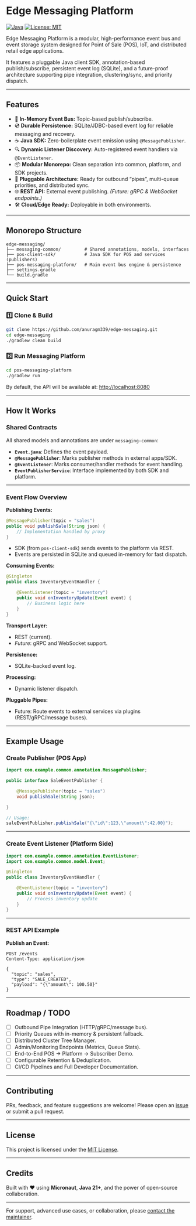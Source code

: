 # Edge Messaging Platform

[![Java](https://img.shields.io/badge/Java-21+-blue.svg)](https://www.java.com/)
[![License: MIT](https://img.shields.io/badge/license-MIT-green.svg)](LICENSE)

Edge Messaging Platform is a modular, high-performance event bus and event storage system designed for Point of Sale (POS), IoT, and distributed retail edge applications.

It features a pluggable Java client SDK, annotation-based publish/subscribe, persistent event log (SQLite), and a future-proof architecture supporting pipe integration, clustering/sync, and priority dispatch.

---

## Features

* 🚀 **In-Memory Event Bus:** Topic-based publish/subscribe.
* 💿 **Durable Persistence:** SQLite/JDBC-based event log for reliable messaging and recovery.
* ☕️ **Java SDK:** Zero-boilerplate event emission using `@MessagePublisher`.
* 🔍 **Dynamic Listener Discovery:** Auto-registered event handlers via `@EventListener`.
* 📦 **Modular Monorepo:** Clean separation into common, platform, and SDK projects.
* 🔌 **Pluggable Architecture:** Ready for outbound “pipes”, multi-queue priorities, and distributed sync.
* 🌐 **REST API:** External event publishing. *(Future: gRPC & WebSocket endpoints.)*
* 🛠️ **Cloud/Edge Ready:** Deployable in both environments.

---

## Monorepo Structure

```plaintext
edge-messaging/
├── messaging-common/         # Shared annotations, models, interfaces
├── pos-client-sdk/           # Java SDK for POS and services (publishers)
├── pos-messaging-platform/   # Main event bus engine & persistence
├── settings.gradle
└── build.gradle
```

---

## Quick Start

### 1️⃣ Clone & Build

```bash
git clone https://github.com/anuragm339/edge-messaging.git
cd edge-messaging
./gradlew clean build
```

### 2️⃣ Run Messaging Platform

```bash
cd pos-messaging-platform
./gradlew run
```

By default, the API will be available at:
[http://localhost:8080](http://localhost:8080)

---

## How It Works

### Shared Contracts

All shared models and annotations are under `messaging-common`:

* **`Event.java`**: Defines the event payload.
* **`@MessagePublisher`**: Marks publisher methods in external apps/SDK.
* **`@EventListener`**: Marks consumer/handler methods for event handling.
* **`EventPublisherService`**: Interface implemented by both SDK and platform.

---

### Event Flow Overview

**Publishing Events:**

```java
@MessagePublisher(topic = "sales")
public void publishSale(String json) {
    // Implementation handled by proxy
}
```

* SDK (from `pos-client-sdk`) sends events to the platform via REST.
* Events are persisted in SQLite and queued in-memory for fast dispatch.

**Consuming Events:**

```java
@Singleton
public class InventoryEventHandler {

    @EventListener(topic = "inventory")
    public void onInventoryUpdate(Event event) {
        // Business logic here
    }
}
```

**Transport Layer:**

* REST (current).
* *Future*: gRPC and WebSocket support.

**Persistence:**

* SQLite-backed event log.

**Processing:**

* Dynamic listener dispatch.

**Pluggable Pipes:**

* Future: Route events to external services via plugins (REST/gRPC/message buses).

---

## Example Usage

### Create Publisher (POS App)

```java
import com.example.common.annotation.MessagePublisher;

public interface SaleEventPublisher {

    @MessagePublisher(topic = "sales")
    void publishSale(String json);

}

// Usage:
saleEventPublisher.publishSale("{\"id\":123,\"amount\":42.00}");
```

---

### Create Event Listener (Platform Side)

```java
import com.example.common.annotation.EventListener;
import com.example.common.model.Event;

@Singleton
public class InventoryEventHandler {

    @EventListener(topic = "inventory")
    public void onInventoryUpdate(Event event) {
        // Process inventory update
    }
}
```

---

### REST API Example

**Publish an Event:**

```http
POST /events
Content-Type: application/json

{
  "topic": "sales",
  "type": "SALE_CREATED",
  "payload": "{\"amount\": 100.50}"
}
```

---

## Roadmap / TODO

* [ ] Outbound Pipe Integration (HTTP/gRPC/message bus).
* [ ] Priority Queues with in-memory & persistent fallback.
* [ ] Distributed Cluster Tree Manager.
* [ ] Admin/Monitoring Endpoints (Metrics, Queue Stats).
* [ ] End-to-End POS → Platform → Subscriber Demo.
* [ ] Configurable Retention & Deduplication.
* [ ] CI/CD Pipelines and Full Developer Documentation.

---

## Contributing

PRs, feedback, and feature suggestions are welcome!
Please open an [issue](https://github.com/anuragm339/edge-messaging/issues) or submit a pull request.

---

## License

This project is licensed under the [MIT License](LICENSE).

---

## Credits

Built with ❤️ using **Micronaut**, **Java 21+**, and the power of open-source collaboration.

---

For support, advanced use cases, or collaboration, please [contact the maintainer](mailto:your.email@example.com).
